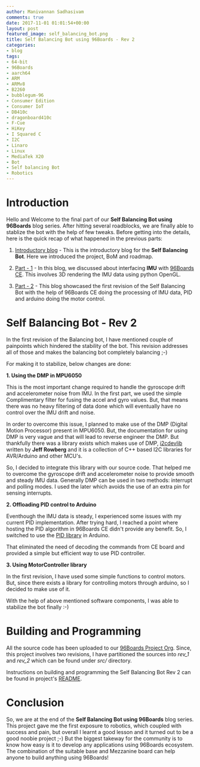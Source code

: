 ```yaml
---
author: Manivannan Sadhasivam
comments: true
date: 2017-11-01 01:01:54+00:00
layout: post
featured_image: self_balancing_bot.png
title: Self Balancing Bot using 96Boards - Rev 2
categories:
- blog
tags:
- 64-bit
- 96Boards
- aarch64
- ARM
- ARMv8
- B2260
- bubblegum-96
- Consumer Edition
- Consumer IoT
- DB410c
- dragonboard410c
- F-Cue
- HiKey
- I Squared C
- I2C
- Linaro
- Linux
- MediaTek X20
- Bot
- Self balancing Bot
- Robotics
---
```


# **Introduction**

Hello and Welcome to the final part of our **Self Balancing Bot using 96Boards** blog series. After hitting several roadblocks, we are
finally able to stablize the bot with the help of few tweaks. Before getting into the details, here is the quick recap of what
happened in the previous parts:

1. [Introductory blog](/blog/introducing-self-balancing-bot-using-96boards/) - This is the introductory
blog for the **Self Balancing Bot**. Here we introduced the project, BoM and roadmap.

2. [Part - 1](/blog/self-balancing-bot-using-96boards-part1/) - In this blog, we discussed about
interfacing **IMU** with [96Boards CE](/products/ce/). This involves 3D rendering the IMU data using
python OpenGL.

3. [Part - 2](/blog/self-balancing-bot-using-96boards-part2/) - This blog showcased the first revision
of the Self Balancing Bot with the help of 96Boards CE doing the processing of IMU data, PID and arduino
doing the motor control.

# **Self Balancing Bot - Rev 2**

In the first revision of the Balancing bot, I have mentioned couple of painpoints which hindered the stability of the bot. This revision addresses all of those and makes the balancing bot completely balancing ;-)

For making it to stabilize, below changes are done:

**1. Using the DMP in MPU6050**

This is the most important change required to handle the gyroscope drift and accelerometer noise from IMU. In the first part, we
used the simple Complimentary filter for fusing the accel and gyro values. But, that means there was no heavy filtering of data done
which will eventually have no control over the IMU drift and noise.

In order to overcome this issue, I planned to make use of the DMP (Digital Motion Processor) present in MPU6050. But, the documentation for using DMP is very vague and that will lead to reverse engineer the DMP. But thankfully there was a library exists which
makes use of DMP, [i2cdevlib](https://github.com/jrowberg/i2cdevlib) written by **Jeff Rowberg** and it is a collection of C++ based I2C libraries for AVR/Arduino and other MCU's.

So, I decided to integrate this library with our source code. That helped me to overcome the gyroscope drift and accelerometer noise to provide smooth and steady IMU data. Generally DMP can be used in two methods: interrupt and polling modes. I used the later which avoids the use of an extra pin for sensing interrupts.

**2. Offloading PID control to Arduino**

Eventhough the IMU data is steady, I experienced some issues with my current PID implementation. After trying hard, I reached a point where hosting the PID algorithm in 96Boards CE didn't provide any benefit. So, I switched to use the [PID library](https://github.com/br3ttb/Arduino-PID-Library) in Arduino.

That eliminated the need of decoding the commands from CE board and provided a simple but efficient way to use PID controller.

**3. Using MotorController library**

In the first revision, I have used some simple functions to control motors. But, since there exists a library for controlling motors through arduino, so I decided to make use of it.

With the help of above mentioned software components, I was able to stabilize the bot finally :-)

# **Building and Programming**

All the source code has been uploaded to our [96Boards Project Org](https://github.com/96boards-projects/self_balancing_bot). Since, this project involves two revisions, I have partitioned the sources into *rev_1* and *rev_2* which can be found under *src/* directory.

Instructions on building and programming the Self Balancing Bot Rev 2 can be found in project's [README](https://github.com/96boards-projects/self_balancing_bot/blob/master/README.md).

# **Conclusion**

So, we are at the end of the **Self Balancing Bot using 96Boards** blog series. This project gave me the first exposure to robotics, which coupled with success and pain, but overall I learnt a good lesson and it turned out to be a good noobie project ;-) But the biggest takeway for the community is to know how easy is it to develop any applications using 96Boards ecosystem. The combination of the suitable base and Mezzanine board can help anyone to build anything using 96Boards!
